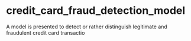 # credit_card_fraud_detection_model
A model is presented to detect or rather distinguish legitimate and fraudulent credit card transactio
